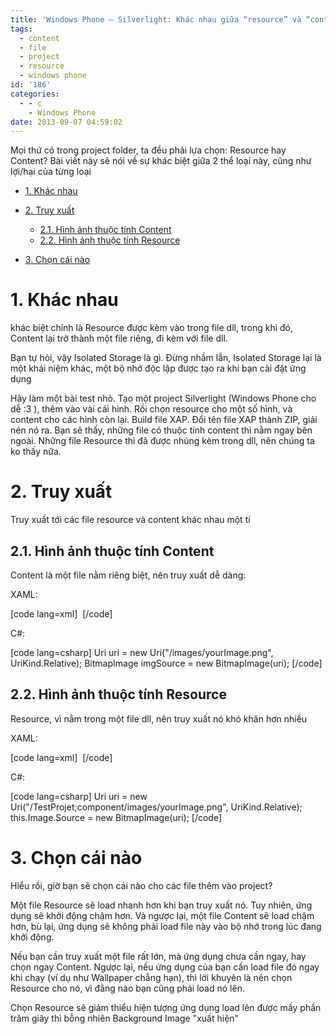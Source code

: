 ```yaml
---
title: 'Windows Phone – Silverlight: Khác nhau giữa “resource” và “content”'
tags:
  - content
  - file
  - project
  - resource
  - windows phone
id: '186'
categories:
  - - c
    - Windows Phone
date: 2013-09-07 04:59:02
---
```


Mọi thứ có trong project folder, ta đều phải lựa chọn: Resource hay Content? Bài viết này sẽ nói về sự khác biệt giữa 2 thể loại này, cũng như lợi/hại của từng loại
<!-- more -->
*   [1\. Khác nhau](#1-khác-nhau)
*   [2\. Truy xuất](#2-truy-xuất)
    
    *   [2.1. Hình ảnh thuộc tính Content](#21-hình-ảnh-thuộc-tính-content)
    *   [2.2. Hình ảnh thuộc tính Resource](#22-hình-ảnh-thuộc-tính-resource)
*   [3\. Chọn cái nào](#3-chọn-cái-nào)

# 1\. Khác nhau

khác biệt chính là Resource được kèm vào trong file dll, trong khi đó, Content lại trở thành một file riêng, đi kèm với file dll.

Bạn tự hỏi, vậy Isolated Storage là gì. Đừng nhầm lẫn, Isolated Storage lại là một khái niệm khác, một bộ nhớ độc lập được tạo ra khi bạn cài đặt ứng dụng

Hãy làm một bài test nhỏ. Tạo một project Silverlight (Windows Phone cho dễ :3 ), thêm vào vài cái hình. Rồi chọn resource cho một số hình, và content cho các hình còn lại. Build file XAP. Đổi tên file XAP thành ZIP, giải nén nó ra. Bạn sẽ thấy, những file có thuộc tính content thì nằm ngay bên ngoài. Những file Resource thì đã được nhúng kèm trong dll, nên chúng ta ko thấy nữa.

# 2\. Truy xuất

Truy xuất tới các file resource và content khác nhau một tí

## 2.1. Hình ảnh thuộc tính Content

Content là một file nằm riêng biệt, nên truy xuất dễ dàng:

XAML:

\[code lang=xml\] <Image Stretch=”None” Source=”/images/yourImage.png”/> \[/code\]

C#:

\[code lang=csharp\] Uri uri = new Uri("/images/yourImage.png", UriKind.Relative); BitmapImage imgSource = new BitmapImage(uri); \[/code\]

## 2.2. Hình ảnh thuộc tính Resource

Resource, vì nằm trong một file dll, nên truy xuất nó khó khăn hơn nhiều

XAML:

\[code lang=xml\] <Image Source="/TestProjet;component/images/yourImage.png"/> \[/code\]

C#:

\[code lang=csharp\] Uri uri = new Uri("/TestProjet;component/images/yourImage.png", UriKind.Relative); this.Image.Source = new BitmapImage(uri); \[/code\]

# 3\. Chọn cái nào

Hiểu rồi, giờ bạn sẽ chọn cái nào cho các file thêm vào project?

Một file Resource sẽ load nhanh hơn khi bạn truy xuất nó. Tuy nhiên, ứng dụng sẽ khởi động chậm hơn. Và ngược lại, một file Content sẽ load chậm hơn, bù lại, ứng dụng sẽ không phải load file này vào bộ nhớ trong lúc đang khởi động.

Nếu bạn cần truy xuất một file rất lớn, mà ứng dụng chưa cần ngay, hay chọn ngay Content. Ngược lại, nếu ứng dụng của bạn cần load file đó ngay khi chạy (ví dụ như Wallpaper chẳng hạn), thì lời khuyên là nên chọn Resource cho nó, vì đằng nào bạn cũng phải load nó lên.

Chọn Resource sẽ giảm thiểu hiện tượng ứng dụng load lên được mấy phần trăm giây thì bỗng nhiên Background Image "xuất hiện"